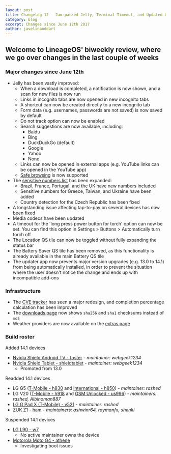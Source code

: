 ```yaml
---
layout: post
title: Changelog 12 - Jam-packed Jelly, Terminal Timeout, and Updated Updater
category: blog
excerpt: Changes since June 12th 2017
author: javelinanddart
---
```


## Welcome to LineageOS' biweekly review, where we go over changes in the last couple of weeks

### Major changes since June 12th

* Jelly has been vastly improved:
  * When a download is completed, a notification is now shown, and a scan for new files is now run
  * Links in incognito tabs are now opened in new incognito tabs
  * A shortcut can now be created directly to a new incognito tab
  * Form data (e.g. usernames, passwords are not saved) is now saved by default
  * Do not track option can now be enabled
  * Search suggestions are now available, including:
    * Baidu
    * Bing
    * DuckDuckGo (default)
    * Google
    * Yahoo
    * None
  * Links can now be opened in external apps (e.g. YouTube links can be opened in the YouTube app)
  * [Safe browsing](https://android-developers.googleblog.com/2017/06/whats-new-in-webview-security.html) is now supported
* The [sensitive numbers list](https://www.lineageos.org/Changelog-10/) has been expanded:
  * Brazil, France, Portugal, and the UK have new numbers included
  * Sensitive numbers for Greece, Taiwan, and Ukraine have been added
  * Country detection for the Czech Republic has been fixed
* A longstanding issue affecting tap-to-pay on several devices has now been fixed
* Media codecs have been updated
* A timeout for the 'long press power button for torch' option can now be set. You can find this option in Settings > Buttons > Automatically turn torch off
* The Location QS tile can now be toggled without fully expanding the status bar
* The Battery Saver QS tile has been removed, as this functionality is already available in the main Battery QS tile
* The updater app now prevents major version upgrades (e.g. 13.0 to 14.1) from being automatically installed, in order to prevent the situation where the user doesn't notice the change and ends up with incompatible add-ons

### Infrastructure

* The [CVE tracker](https://cve.lineageos.org/) has seen a major redesign, and completion percentage calculation has been improved
* The [downloads page](https://download.lineageos.org/) now shows `sha256` and `sha1` checksums instead of `md5`
* Weather providers are now available on the [extras page](https://download.lineageos.org/extras)

### Build roster

Added 14.1 devices

* [Nvidia Shield Android TV - foster](https://wiki.lineageos.org/devices/foster) - _maintainer: webgeek1234_
* [Nvidia Shield Tablet - shieldtablet](https://wiki.lineageos.org/devices/shieldtablet) - _maintainer: webgeek1234_
  * Promoted from 13.0

Readded 14.1 devices

* LG G5 ([T-Mobile - h830](https://wiki.lineageos.org/devices/h830) and [International - h850](https://wiki.lineageos.org/devices/h850)) - _maintainer: rashed_
* LG V20 ([T-Mobile -  h918](https://wiki.lineageos.org/devices/h918) and [GSM Unlocked - us996](https://wiki.lineageos.org/devices/us996)) - _maintainers: rashed, Albinoman887_
* [LG G Pad X (T-Mobile) - v521](https://wiki.lineageos.org/devices/v521) - _maintainer: rashed_
* [ZUK Z1 - ham](https://wiki.lineageos.org/devices/ham) - _maintainers: ashwinr64, raymanfx, shenki_

Suspended 14.1 devices

* [LG L90 - w7](https://wiki.lineageos.org/devices/w7)
  * No active maintainer owns the device
* [Motorola Moto G4 - athene](https://wiki.lineageos.org/devices/athene)
  * Investigating boot issues
